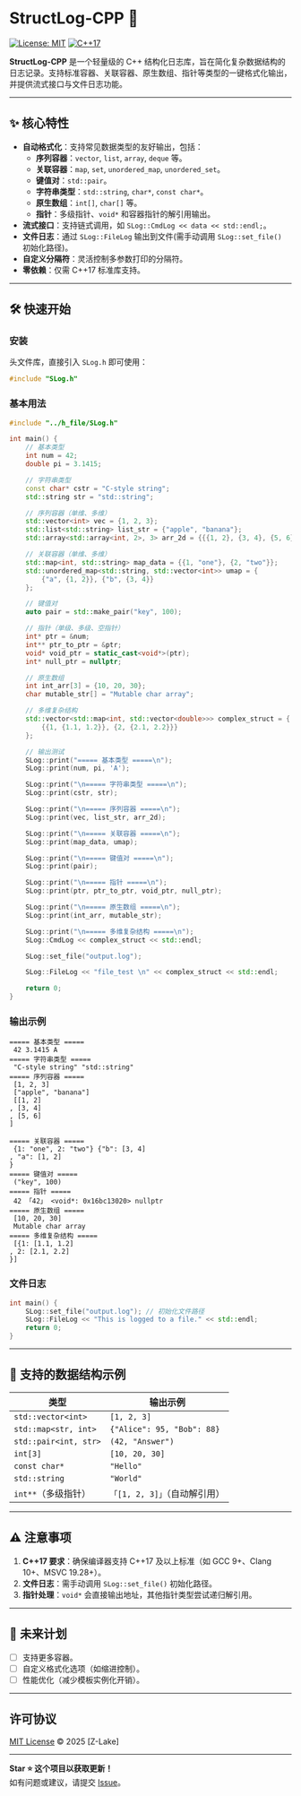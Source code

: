 # StructLog-CPP 📝

[![License: MIT](https://img.shields.io/badge/License-MIT-blue.svg)](https://opensource.org/licenses/MIT)
[![C++17](https://img.shields.io/badge/C++-17-blue.svg)](https://en.cppreference.com/w/cpp/17)

**StructLog-CPP** 是一个轻量级的 C++ 结构化日志库，旨在简化复杂数据结构的日志记录。支持标准容器、关联容器、原生数组、指针等类型的一键格式化输出，并提供流式接口与文件日志功能。

---

## ✨ 核心特性

- **自动格式化**：支持常见数据类型的友好输出，包括：
  - **序列容器**：`vector`, `list`, `array`, `deque` 等。
  - **关联容器**：`map`, `set`, `unordered_map`, `unordered_set`。
  - **键值对**：`std::pair`。
  - **字符串类型**：`std::string`, `char*`, `const char*`。
  - **原生数组**：`int[]`, `char[]` 等。
  - **指针**：多级指针、`void*` 和容器指针的解引用输出。
- **流式接口**：支持链式调用，如 `SLog::CmdLog << data << std::endl;`。
- **文件日志**：通过 `SLog::FileLog` 输出到文件(需手动调用 `SLog::set_file()` 初始化路径)。
- **自定义分隔符**：灵活控制多参数打印的分隔符。
- **零依赖**：仅需 C++17 标准库支持。

---

## 🛠️ 快速开始

### 安装
头文件库，直接引入 `SLog.h` 即可使用：
```cpp
#include "SLog.h"
```

### 基本用法
```cpp
#include "../h_file/SLog.h"

int main() {
    // 基本类型
    int num = 42;
    double pi = 3.1415;

    // 字符串类型
    const char* cstr = "C-style string";
    std::string str = "std::string";

    // 序列容器（单维、多维）
    std::vector<int> vec = {1, 2, 3};
    std::list<std::string> list_str = {"apple", "banana"};
    std::array<std::array<int, 2>, 3> arr_2d = {{{1, 2}, {3, 4}, {5, 6}}};

    // 关联容器（单维、多维）
    std::map<int, std::string> map_data = {{1, "one"}, {2, "two"}};
    std::unordered_map<std::string, std::vector<int>> umap = {
        {"a", {1, 2}}, {"b", {3, 4}}
    };

    // 键值对
    auto pair = std::make_pair("key", 100);

    // 指针（单级、多级、空指针）
    int* ptr = &num;
    int** ptr_to_ptr = &ptr;
    void* void_ptr = static_cast<void*>(ptr);
    int* null_ptr = nullptr;

    // 原生数组
    int int_arr[3] = {10, 20, 30};
    char mutable_str[] = "Mutable char array";

    // 多维复杂结构
    std::vector<std::map<int, std::vector<double>>> complex_struct = {
        {{1, {1.1, 1.2}}, {2, {2.1, 2.2}}}
    };

    // 输出测试
    SLog::print("===== 基本类型 =====\n");
    SLog::print(num, pi, 'A');

    SLog::print("\n===== 字符串类型 =====\n");
    SLog::print(cstr, str);

    SLog::print("\n===== 序列容器 =====\n");
    SLog::print(vec, list_str, arr_2d);

    SLog::print("\n===== 关联容器 =====\n");
    SLog::print(map_data, umap);

    SLog::print("\n===== 键值对 =====\n");
    SLog::print(pair);

    SLog::print("\n===== 指针 =====\n");
    SLog::print(ptr, ptr_to_ptr, void_ptr, null_ptr);

    SLog::print("\n===== 原生数组 =====\n");
    SLog::print(int_arr, mutable_str);

    SLog::print("\n===== 多维复杂结构 =====\n");
    SLog::CmdLog << complex_struct << std::endl;

    SLog::set_file("output.log");

    SLog::FileLog << "file_test \n" << complex_struct << std::endl;

    return 0;
}
```

### 输出示例
```
===== 基本类型 =====
 42 3.1415 A 
===== 字符串类型 =====
 "C-style string" "std::string" 
===== 序列容器 =====
 [1, 2, 3]
 ["apple", "banana"]
 [[1, 2]
, [3, 4]
, [5, 6]
]
 
===== 关联容器 =====
 {1: "one", 2: "two"} {"b": [3, 4]
, "a": [1, 2]
} 
===== 键值对 =====
 ("key", 100) 
===== 指针 =====
 42 「42」 <void*: 0x16bc13020> nullptr 
===== 原生数组 =====
 [10, 20, 30]
 Mutable char array 
===== 多维复杂结构 =====
 [{1: [1.1, 1.2]
, 2: [2.1, 2.2]
}]

```

### 文件日志
```cpp
int main() {
    SLog::set_file("output.log"); // 初始化文件路径
    SLog::FileLog << "This is logged to a file." << std::endl;
    return 0;
}
```

---

## 🧩 支持的数据结构示例

| 类型                  | 输出示例                          |
|-----------------------|----------------------------------|
| `std::vector<int>`    | `[1, 2, 3]`                     |
| `std::map<str, int>`  | `{"Alice": 95, "Bob": 88}`      |
| `std::pair<int, str>` | `(42, "Answer")`                |
| `int[3]`              | `[10, 20, 30]`                  |
| `const char*`         | `"Hello"`                       |
| `std::string`         | `"World"`                       |
| `int**`（多级指针）   | `「[1, 2, 3]」`（自动解引用）    |

---

## ⚠️ 注意事项

1. **C++17 要求**：确保编译器支持 C++17 及以上标准（如 GCC 9+、Clang 10+、MSVC 19.28+）。
2. **文件日志**：需手动调用 `SLog::set_file()` 初始化路径。
3. **指针处理**：`void*` 会直接输出地址，其他指针类型尝试递归解引用。

---

## 🚀 未来计划

- [ ] 支持更多容器。
- [ ] 自定义格式化选项（如缩进控制）。
- [ ] 性能优化（减少模板实例化开销）。

---

## 许可协议

[MIT License](LICENSE) © 2025 [Z-Lake]

---

**Star ⭐ 这个项目以获取更新！**  
如有问题或建议，请提交 [Issue](https://github.com/Z-Lake/StructLog-CPP/issues)。
